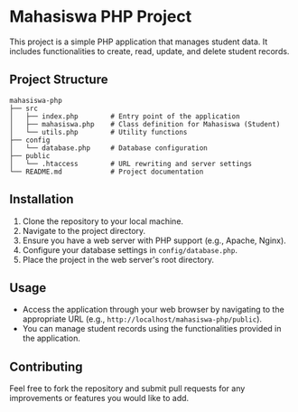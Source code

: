# Mahasiswa PHP Project

This project is a simple PHP application that manages student data. It includes functionalities to create, read, update, and delete student records.

## Project Structure

```
mahasiswa-php
├── src
│   ├── index.php        # Entry point of the application
│   ├── mahasiswa.php    # Class definition for Mahasiswa (Student)
│   └── utils.php        # Utility functions
├── config
│   └── database.php     # Database configuration
├── public
│   └── .htaccess        # URL rewriting and server settings
└── README.md            # Project documentation
```

## Installation

1. Clone the repository to your local machine.
2. Navigate to the project directory.
3. Ensure you have a web server with PHP support (e.g., Apache, Nginx).
4. Configure your database settings in `config/database.php`.
5. Place the project in the web server's root directory.

## Usage

- Access the application through your web browser by navigating to the appropriate URL (e.g., `http://localhost/mahasiswa-php/public`).
- You can manage student records using the functionalities provided in the application.

## Contributing

Feel free to fork the repository and submit pull requests for any improvements or features you would like to add.